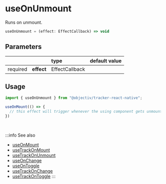 # useOnUnmount

Runs on unmount.

```ts
useOnUnmount = (effect: EffectCallback) => void
```

## Parameters
|          |            | type           | default value |
|:--------:|:-----------|:---------------|:--------------|
| required | **effect** | EffectCallback |               |

## Usage
```ts
import { useOnUnmount } from "@objectiv/tracker-react-native";
```

```ts
useOnMount(() => {
  // this effect will trigger whenever the using component gets unmounted
})
```

<br />

:::info See also
- [useOnMount](/tracking/react-native/api-reference/hooks/useOnMount.md)
- [useTrackOnMount](/tracking/react-native/api-reference/hooks/useTrackOnMount.md)
- [useTrackOnUnmount](/tracking/react-native/api-reference/hooks/useTrackOnUnmount.md)
- [useOnChange](/tracking/react-native/api-reference/hooks/useOnChange.md)
- [useOnToggle](/tracking/react-native/api-reference/hooks/useOnToggle.md)
- [useTrackOnChange](/tracking/react-native/api-reference/hooks/useTrackOnChange.md)
- [useTrackOnToggle](/tracking/react-native/api-reference/hooks/useTrackOnToggle.md)
:::
